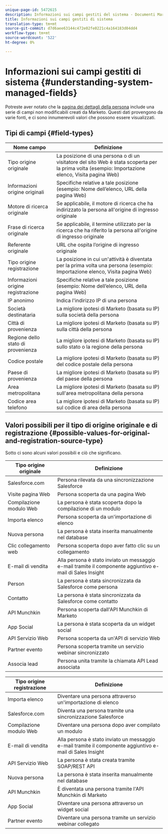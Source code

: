 ```yaml
---
unique-page-id: 5472615
description: Informazioni sui campi gestiti del sistema - Documenti Marketo - Documentazione del prodotto
title: Informazioni sui campi gestiti di sistema
translation-type: tm+mt
source-git-commit: d7d6aee63144c472e02fe0221c4a164183d04dd4
workflow-type: tm+mt
source-wordcount: '522'
ht-degree: 0%

---
```



# Informazioni sui campi gestiti di sistema {#understanding-system-managed-fields}

Potreste aver notato che la [pagina dei dettagli della persona](../../../product-docs/core-marketo-concepts/smart-lists-and-static-lists/managing-people-in-smart-lists/using-the-person-detail-page.md) include una serie di campi non modificabili creati da Marketo. Questi dati provengono da varie fonti, e ci sono innumerevoli valori che possono essere visualizzati.

## Tipi di campi {#field-types}

| **Nome campo** | **Definizione** |
|---|---|
| Tipo origine originale | La posizione di una persona o di un visitatore del sito Web è stata scoperta per la prima volta (esempio: Importazione elenco, Visita pagina Web) |
| Informazioni origine originali | Specifiche relative a tale posizione (esempio: Nome dell’elenco, URL della pagina Web) |
| Motore di ricerca originale | Se applicabile, il motore di ricerca che ha indirizzato la persona all&#39;origine di ingresso originale |
| Frase di ricerca originale | Se applicabile, il termine utilizzato per la ricerca che ha riferito la persona all&#39;origine di ingresso originale |
| Referente originale | URL che ospita l’origine di ingresso originale |
| Tipo origine registrazione | La posizione in cui un&#39;attività è diventata per la prima volta una persona (esempio: Importazione elenco, Visita pagina Web) |
| Informazioni origine registrazione | Specifiche relative a tale posizione (esempio: Nome dell’elenco, URL della pagina Web) |
| IP anonimo | Indica l&#39;indirizzo IP di una persona |
| Società destinataria | La migliore ipotesi di Marketo (basata su IP) sulla società della persona |
| Città di provenienza | La migliore ipotesi di Marketo (basata su IP) sulla città della persona |
| Regione dello stato di provenienza | La migliore ipotesi di Marketo (basata su IP) sullo stato o la regione della persona |
| Codice postale | La migliore ipotesi di Marketo (basata su IP) del codice postale della persona |
| Paese di provenienza | La migliore ipotesi di Marketo (basata su IP) del paese della persona |
| Area metropolitana | La migliore ipotesi di Marketo (basata su IP) sull&#39;area metropolitana della persona |
| Codice area telefono | La migliore ipotesi di Marketo (basata su IP) sul codice di area della persona |

## Valori possibili per il tipo di origine originale e di registrazione {#possible-values-for-original-and-registration-source-type}

Sotto ci sono alcuni valori possibili e ciò che significano.

| **Tipo origine originale** | **Definizione** |
|---|---|
| Salesforce.com | Persona rilevata da una sincronizzazione Salesforce |
| Visite pagina Web | Persona scoperta da una pagina Web |
| Compilazione modulo Web | La persona è stata scoperta dopo la compilazione di un modulo |
| Importa elenco | Persona scoperta da un&#39;importazione di elenco |
| Nuova persona | La persona è stata inserita manualmente nel database |
| Clic collegamento web | Persona scoperta dopo aver fatto clic su un collegamento |
| E-mail di vendita | Alla persona è stato inviato un messaggio e-mail tramite il componente aggiuntivo e-mail di Sales Insight |
| Person | La persona è stata sincronizzata da Salesforce come persona |
| Contatto | La persona è stata sincronizzata da Salesforce come contatto |
| API Munchkin | Persona scoperta dall&#39;API Munchkin di Marketo |
| App Social | La persona è stata scoperta da un widget social |
| API Servizio Web | Persona scoperta da un&#39;API di servizio Web |
| Partner evento | Persona scoperta tramite un servizio webinar sincronizzato |
| Associa lead | Persona unita tramite la chiamata API Lead associata |

| **Tipo origine registrazione** | **Definizione** |
|---|---|
| Importa elenco | Diventare una persona attraverso un&#39;importazione di elenco |
| Salesforce.com | Diventa una persona tramite una sincronizzazione Salesforce |
| Compilazione modulo Web | Diventare una persona dopo aver compilato un modulo |
| E-mail di vendita | Alla persona è stato inviato un messaggio e-mail tramite il componente aggiuntivo e-mail di Sales Insight |
| API Servizio Web | La persona è stata creata tramite SOAP/REST API |
| Nuova persona | La persona è stata inserita manualmente nel database |
| API Munchkin | È diventata una persona tramite l&#39;API Munchkin di Marketo |
| App Social | Diventare una persona attraverso un widget social |
| Partner evento | Diventare una persona tramite un servizio webinar collegato |


